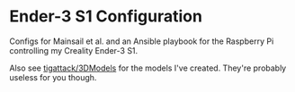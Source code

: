 # Ender-3 S1 Configuration

Configs for Mainsail et al. and an Ansible playbook for the Raspberry Pi controlling my Creality Ender-3 S1.

Also see [tigattack/3DModels](https://github.com/tigattack/3DModels) for the models I've created. They're probably useless for you though.
